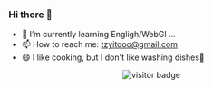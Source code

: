 ### Hi there 👋

<!--
**Tzyito/Tzyito** is a ✨ _special_ ✨ repository because its `README.md` (this file) appears on your GitHub profile.

Here are some ideas to get you started:

- 🔭 I’m currently working on ...
- 🌱 I’m currently learning ...
- 👯 I’m looking to collaborate on ...
- 🤔 I’m looking for help with ...
- 💬 Ask me about ...
- 📫 How to reach me: ...
- 😄 Pronouns: ...
- ⚡ Fun fact: ...
-->

- 🌱 I’m currently learning Engligh/WebGl ...
- 📫 How to reach me: tzyitooo@gmail.com
- 😄 I like cooking, but I don't like washing dishes🤡

<p  align="center">
<img src="https://visitor-badge.laobi.icu/badge?page_id=Tzyito.Tzyito" alt="visitor badge"/>  
</p>
